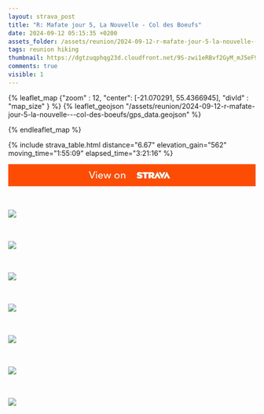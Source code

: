 ```yaml
---
layout: strava_post
title: "R: Mafate jour 5, La Nouvelle - Col des Boeufs"
date: 2024-09-12 05:15:35 +0200
assets_folder: /assets/reunion/2024-09-12-r-mafate-jour-5-la-nouvelle---col-des-boeufs
tags: reunion hiking
thumbnail: https://dgtzuqphqg23d.cloudfront.net/9S-zwi1eRBvf2GyM_mJ5eF9GQu-ojcasch03zzhx2eM-1024x768.jpg
comments: true
visible: 1
---
```



{% leaflet_map {"zoom" : 12,
                  "center": [-21.070291, 55.4366945],
                 "divId" : "map_size" } %}
    {% leaflet_geojson "/assets/reunion/2024-09-12-r-mafate-jour-5-la-nouvelle---col-des-boeufs/gps_data.geojson" %}

{% endleaflet_map %}





{% include strava_table.html distance="6.67" elevation_gain="562" moving_time="1:55:09" elapsed_time="3:21:16" %}

[![](/assets/strava.jpg)](https://www.strava.com/activities/12390551443)


<br />

![](https://dgtzuqphqg23d.cloudfront.net/9S-zwi1eRBvf2GyM_mJ5eF9GQu-ojcasch03zzhx2eM-1024x768.jpg)


<br />

![](https://dgtzuqphqg23d.cloudfront.net/jN9nsuTvcCC4wYutWkha24QdbOxgGxhzUsngmYj8BYU-1024x768.jpg)


<br />

![](https://dgtzuqphqg23d.cloudfront.net/E87b4Ga2y9yXqx764Q61MWo50jgIIxz4I7HVNGEAkHo-1024x768.jpg)


<br />

![](https://dgtzuqphqg23d.cloudfront.net/EaHvkOMUGYHf6Jj0Ws-ICoA4-AKAD3Chk-vxy4UZAyA-1024x768.jpg)


<br />

![](https://dgtzuqphqg23d.cloudfront.net/UaPLff_GllgavGOqUQDAG31cuKj9si5PvHq1lPN4q2c-1024x768.jpg)


<br />

![](https://dgtzuqphqg23d.cloudfront.net/gWDtPh5CfPv_UuLv5DX8aEJ_4g9npx4O6CwEEEjsWlk-1024x768.jpg)


<br />

![](https://dgtzuqphqg23d.cloudfront.net/rMHFhlbqDf3zbrXd063He4uJaDgKAV4AkJFZuRMpsSo-1024x768.jpg)

